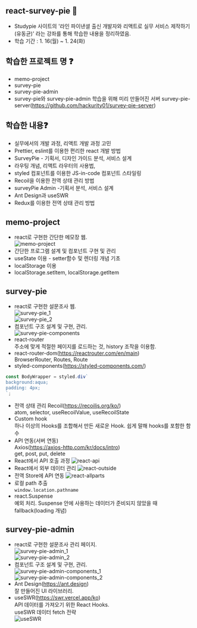 ## react-survey-pie 🙌 
- Studypie 사이트의 '라인 파이낸셜 출신 개발자와 리액트로 실무 서비스 제작하기(유동균)' 라는 강좌를 통해 학습한 내용을 정리하였음.
- 학습 기간 : 1. 16(월) ~ 1. 24(화)

## 학습한 프로젝트 명 ❓
- memo-project
- survey-pie
- survey-pie-admin
- survey-pie와 survey-pie-admin 학습을 위해 미리 만들어진 서버 survey-pie-server(https://github.com/hackurity01/survey-pie-server)

## 학습한 내용❓
- 실무에서의 개발 과정, 리액트 개발 과정 고민
- Prettier, eslint를 이용한 편리한 react 개발 방법
- SurveyPie - 기획서, 디자인 가이드 분석, 서비스 설계
- 라우팅 개념, 리액트 라우터의 사용법,
- styled 컴포넌트를 이용한 JS-in-code 컴포넌트 스타일링
- Recoil을 이용한 전역 상태 관리 방법
- surveyPie Admin -기획서 분석, 서비스 설계
- Ant Design과 useSWR
- Redux를 이용한 전역 상태 관리 방법

## memo-project
- react로 구현한 간단한 메모장 웹.<br>
![memo-project](/assets/memo-project.png)
- 간단한 프로그램 설계 및 컴포넌트 구현 및 관리
- useState 이용 - setter함수 및 렌더링 개념 기초
- localStorage 이용
- localStorage.setItem, localStorage.getItem

## survey-pie
- react로 구현한 설문조사 웹.<br>
![survey-pie_1](/assets/survey-pie_1.png)<br>
![survey-pie_2](/assets/survey-pie_2.png)<br>
- 컴포넌트 구조 설계 및 구현, 관리.<br>
![survey-pie-components](/assets/survey-pie-components.png)<br>
- react-router 
<br>주소에 맞게 적절한 페이지를 로드하는 것, history 조작을 이용함.
- react-router-dom(https://reactrouter.com/en/main)
<br>BrowserRouter, Routes, Route
- styled-components(https://styled-components.com/)
```js
const BodyWrapper = styled.div`
background:aqua;
padding: 4px;
`;
```
- 전역 상태 관리 Recoil(https://recoiljs.org/ko/)
<br>atom, selector, useRecoilValue, useRecoilState
- Custom hook
<br>하나 이상의 Hooks를 조합해서 만든 새로운 Hook. 쉽게 말해 hooks를 포함한 함수
- API 연동(서버 연동)
<br>Axios(https://axios-http.com/kr/docs/intro)
<br>get, post, put, delete
- React에서 API 호출 과정
![react-api](/assets/react-api.png)
- React에서 외부 데이터 관리
![react-outside](/assets/react-outside.png)
- 전역 Store에 API 연동
![react-allparts](/assets/react-allparts.png)
- 로컬 path 추출
<br>`window.location.pathname`
- react.Suspense
<br>예외 처리. Suspense 안에 사용하는 데이터가 준비되지 않았을 때 fallback(loading 개념)

## survey-pie-admin
- react로 구현한 설문조사 관리 페이지.<br>
![survey-pie-admin_1](/assets/survey-pie-admin_1.png)<br>
![survey-pie-admin_2](/assets/survey-pie-admin_2.png)<br>
- 컴포넌트 구조 설계 및 구현, 관리. <br>
![survey-pie-admin-components_1](/assets/survey-pie-admin-components_1.png)<br>
![survey-pie-admin-components_2](/assets/survey-pie-admin-components_2.png)<br>
- Ant Design(https://ant.design)
<br>잘 만들어진 UI 라이브러리.
- useSWR(https://swr.vercel.app/ko)
<br>API 데이터를 가져오기 위한 React Hooks.<br>
useSWR 데이터 fetch 전략<br>
![useSWR](/assets/useSWR.png)<br>

